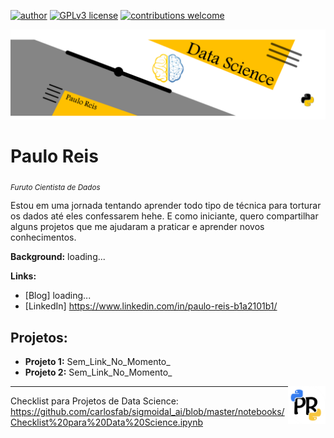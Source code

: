 [![author](https://img.shields.io/badge/author-PauloReis-black.svg)](https://www.kaggle.com/paulosabinoreis) 
[![GPLv3 license](https://img.shields.io/badge/python-3.7+-blue.svg)](https://www.python.org/downloads/release/python-365/)
[![contributions welcome](https://img.shields.io/badge/contributions-welcome-brightgreen.svg?style=flat)](https://github.com/pauloreis-ds)

<p align="center">
  <img src="banner.png" >
</p>

# Paulo Reis
<sub>*Furuto Cientista de Dados*</sub>

Estou em uma jornada tentando aprender todo tipo de técnica para torturar os dados até eles confessarem hehe.
E como iniciante, quero compartilhar alguns projetos que me ajudaram a praticar e aprender novos conhecimentos.

**Background:** loading...

**Links:**
* [Blog] loading...
* [LinkedIn] https://www.linkedin.com/in/paulo-reis-b1a2101b1/


## Projetos:
* **Projeto 1:** Sem_Link_No_Momento_
* **Projeto 2:** Sem_Link_No_Momento_

<img align="right" width="60" height="60" src="https://github.com/pauloreis-ds/Paulo-Reis-Data-Science/blob/master/Paulo%20Reis/Pauloreis01.png">

---


Checklist para Projetos de Data Science: https://github.com/carlosfab/sigmoidal_ai/blob/master/notebooks/Checklist%20para%20Data%20Science.ipynb
